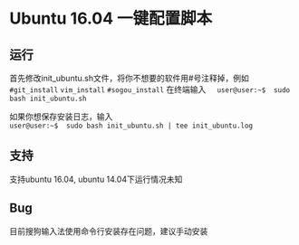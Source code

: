 # Ubuntu 16.04 一键配置脚本
## 运行
首先修改init_ubuntu.sh文件，将你不想要的软件用#号注释掉，例如
`#git_install` 
`vim_install`
`#sogou_install`
在终端输入  
    `user@user:~$  sudo bash init_ubuntu.sh`
  
如果你想保存安装日志，输入  
    `user@user:~$  sudo bash init_ubuntu.sh | tee init_ubuntu.log`
## 支持
支持ubuntu 16.04, ubuntu 14.04下运行情况未知
## Bug
目前搜狗输入法使用命令行安装存在问题，建议手动安装
